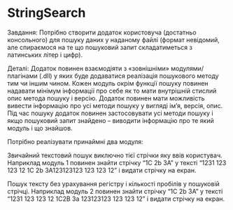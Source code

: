# StringSearch

Завдання: Потрібно створити додаток користовуча (достатньо консольного) для пошуку даних у наданому файлі (формат невідомий, але спираємося на те що пошуковий запит складатиметься з латинських літер і цифр).

Деталі: Додаток повинен взаємодіяти з «зовнішніми» модулями/плагінами (.dll) у яких буде додаватися реалізація пошукового методу тим чи іншим чином. Кожен модуль окрім функції пошуку повинен надавати мінімум інформації про себе як то мати внутрішній стислий опис метода пошуку і версію. Додаток повинен мати можливість вивести інформацію про усі методи пошуку у вигляді ім’я, версія, опис. Під час пошуку додаток повинен застосовувати усі методи пошуку і якщо пошуковий запит знайдено – виводити інформацію про те який модуль і що знайшов.

Потрібно реалізувати принаймні два модуля:

Звичайний текстовий пошук виключно тієї стрічки яку ввів користувач. Наприклад модуль 1 повинен знайти стрічку “1C 2b 3A” у тексті “1231 123 123 12 1C 2b 3A123123123 123 123 12” і видати стрічку на екран.

Пошук тексту без урахування регістру і кількості пробілів у пошуковій стрічці. Наприклад модуль 2 повинен знайти стрічку “1C 2b 3A” у тексті “1231 123 123 12 1C2B 3a 123123123 123 123 12” і видати стрічку на екран.
